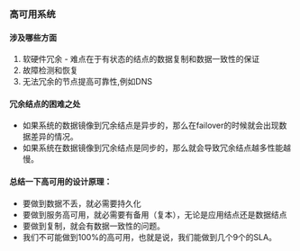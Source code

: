 ### 高可用系统

#### 涉及哪些方面
1. 软硬件冗余 - 难点在于有状态的结点的数据复制和数据一致性的保证
2. 故障检测和恢复
3. 无法冗余的节点提高可靠性,例如DNS

#### 冗余结点的困难之处
* 如果系统的数据镜像到冗余结点是异步的，那么在failover的时候就会出现数据差异的情况。
* 如果系统在数据镜像到冗余结点是同步的，那么就会导致冗余结点越多性能越慢。

#### 总结一下高可用的设计原理：
* 要做到数据不丢，就必需要持久化
* 要做到服务高可用，就必需要有备用（复本），无论是应用结点还是数据结点
* 要做到复制，就会有数据一致性的问题。
* 我们不可能做到100%的高可用，也就是说，我们能做到几个9个的SLA。
